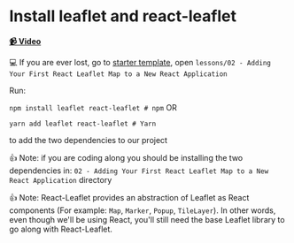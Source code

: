 # Install leaflet and react-leaflet

**[📹 Video](https://egghead.io/lessons/egghead-install-leaflet-and-react-leaflet)**

💻 If you are ever lost, go to [starter template](https://github.com/colbyfayock/launchtime-workshop), open `lessons/02 - Adding Your First React Leaflet Map to a New React Application`

Run:

`npm install leaflet react-leaflet # npm` OR

`yarn add leaflet react-leaflet # Yarn`

to add the two dependencies to our project

👍 Note: if you are coding along you should be installing the two dependencies in: `02 - Adding Your First React Leaflet Map to a New React Application` directory

👍 Note: React-Leaflet provides an abstraction of Leaflet as React components (For example: `Map`, `Marker`, `Popup`, `TileLayer`). In other words, even though we'll be using React, you'll still need the base Leaflet library to go along with React-Leaflet.
